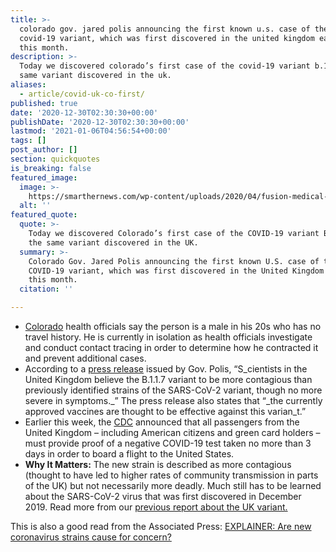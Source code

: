 ```yaml
---
title: >-
  colorado gov. jared polis announcing the first known u.s. case of the new
  covid-19 variant, which was first discovered in the united kingdom earlier
  this month.
description: >-
  Today we discovered colorado’s first case of the covid-19 variant b.1.1.7, the
  same variant discovered in the uk.
aliases:
  - article/covid-uk-co-first/
published: true
date: '2020-12-30T02:30:30+00:00'
publishDate: '2020-12-30T02:30:30+00:00'
lastmod: '2021-01-06T04:56:54+00:00'
tags: []
post_author: []
section: quickquotes
is_breaking: false
featured_image:
  image: >-
    https://smarthernews.com/wp-content/uploads/2020/04/fusion-medical-animation-EAgGqOiDDMg-unsplash-min-1024x576.jpg
  alt: ''
featured_quote:
  quote: >-
    Today we discovered Colorado’s first case of the COVID-19 variant B.1.1.7,
    the same variant discovered in the UK.
  summary: >-
    Colorado Gov. Jared Polis announcing the first known U.S. case of the new
    COVID-19 variant, which was first discovered in the United Kingdom earlier
    this month.
  citation: ''

---
```

*   [Colorado](\"https://www.colorado.gov/governor/news/3856-gov-polis-and-state-public-health-officials-announce-first-case-covid-variant-covid-19\") health officials say the person is a male in his 20s who has no travel history. He is currently in isolation as health officials investigate and conduct contact tracing in order to determine how he contracted it and prevent additional cases.
*   According to a [press release](\"https://www.colorado.gov/governor/news/3856-gov-polis-and-state-public-health-officials-announce-first-case-covid-variant-covid-19\") issued by Gov. Polis, “S_cientists in the United Kingdom believe the B.1.1.7 variant to be more contagious than previously identified strains of the SARS-CoV-2 variant, though no more severe in symptoms._” The press release also states that “_the currently approved vaccines are thought to be effective against this varian_t.”
*   Earlier this week, the [CDC](\"https://www.cdc.gov/coronavirus/2019-ncov/travelers/testing-UK-air-travelers.html\") announced that all passengers from the United Kingdom – including American citizens and green card holders – must provide proof of a negative COVID-19 test taken no more than 3 days in order to board a flight to the United States.
*   **Why It Matters:** The new strain is described as more contagious (thought to have led to higher rates of community transmission in parts of the UK) but not necessarily more deadly. Much still has to be learned about the SARS-CoV-2 virus that was first discovered in December 2019. Read more from our [previous report about the UK variant.](\"https://smarthernews.com/article/first-us-uk-covid-variant/\")

This is also a good read from the Associated Press: [EXPLAINER: Are new coronavirus strains cause for concern?](\"https://apnews.com/article/new-coronavirus-strain-england-explainer-74ea2d47820b8dcac02f95ad9440f533\")